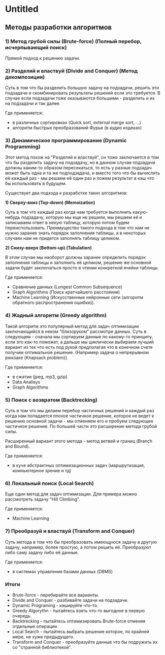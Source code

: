 # Untitled

## Методы разработки алгоритмов

### 1\) Метод грубой силы \(Brute-force\) \(Полный перебор, исчерпывающий поиск\)

  Прямой подход к решению задачи.

###  2\) Разделяй и властвуй \(Divide and Conquer\) \(Метод декомпозиции\)

 Суть в том что бы разделить большую задачу на подзадачи, решить эти подзадачи и скомбинировать результаты решений если это требуется. В случае если подзадачи тоже оказываются большими - разделить и их на подзадачи и так далее.

 Где применяется:

* в различных сортировках \(Quick sort, external merge sort, ...\)
* алгоритм быстрых преобразований Фурье \(в аудио кодеках\)

### 3\) Динамическое программирование \(Dynamic Programming\)

  Этот метод похож на "Разделяй и властвуй", он тоже заключается в том что бы разделить задачу на подзадачу, но в данном случае подзадачи должны каким-то образом пересекаться, то есть у разные подзадач может быть одна и та же подподзадача, и вместо того что бы вычислять её каждый раз - мы решаем её один раз и ложем результат в кэш что бы использовать в будущем.

  Существует два подхода к разработке таких алгоритмов:

  **1\) Сверху-вниз \(Top-down\) \(Memoization\)**

 Суть в том что каждый раз когда нам требуется выполнить какую-нибудь подзадачу, которую мы еще не решили, мы решаем её и записываем ответ в некую таблицу, которую потом будем переиспользовать. Преимущество такого подхода в том что нам не нужно заранее знать порядок заполнения таблицы, а в некоторых случаях нам не придется заполнять таблицу целиком.

**2\) Снизу-вверх \(Bottom-up\) \(Tabulation\)**

  В этом случае мы наоборот должны заранее определить порядок заполнения таблицы и заполнить её целиком, решение же основной задачи будет заключаться просто в чтении конкретной ячейки таблицы.

  Где применяется:

* Сравнение данных \(Longest Common Subsequence\)
* Graph Algorithms \(Поиск кратчайшего расстояния\)
* Machine Learning \(Искусственные нейронные сети \(алгоритм обратного распространения ошибки\)\).

### 4\) Жадный алгоритм \(Greedy algorithm\)

Такой алгоритм это популярный метод для задач оптимизации заключающийся в неком "близоруком" рассмотре данных. Суть в следующем - сначала мы сортируем данные по какому-то принципу, если это как-то поможет, а дальше мы циклически выбираем лучший вариант из тех что есть под рукой предполагая что в конечном счете получим оптимальное решение. \(Например задача о непрерывном рюкзаке \(Knapsack problem\)\).

Где применяется: 

* в сжатии \(jpeg, mp3, gzip\)
* Data Analisys
* Graph Algorithms

### 5\) Поиск с возвратом \(Backtrecking\)

  Суть в том что мы делаем перебор частичных решений и каждый раз когда нам попадается плохое частичное решение, которое не ведет к решению основной задачи - мы отменяем его и пробуем следующее частичное решение. По большей части это расширение метода грубой силы.

 Расширенный вариант этого метода - метод ветвей и границ \(Branch and Bound\).

 Где применяется: 

* в куче абстрактных оптимизационных задач \(маршрутизация, компьютерное зрение и тд\)

### 6\) Локальный поиск \(Local Search\)

  Еще один метод для задач оптимизации. Для примера можно рассмотреть задачу "Hill Climbing".

  Где применяется: 

* Machine Learning

### 7\) Преобразуй и властвуй \(Transform and Conquer\)

 Суть метода в том что бы преобразовать имеющуюся задачу в другую задачу, например, более простую, а потом решить её. Преобразуют либо саму задачу либо её данные.

  Где применяется:

* в системах управления базами данных \(DBMS\)

### Итоги

* Brute-force - перебирайте все варианты.
* Divide and Conquer - разбивайте задачи на подзадачи.
* Dynamic Programing - кэшируйте что-то.
* Greedy Algorythn - пытайтесь взять что-то выгодное в первую очередь.
* Backtrecking - пытайтесь оптимизировать Brute-force отменяя отдельные операции.
* Local Search - пытайтесь выбрать решение которое, по крайней мере, не хуже предыдущего.
* Transform and Conquer - преобразуйте данные что бы подружить их со "странной библиотекой".

